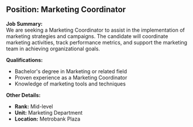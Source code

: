 ## **Position: Marketing Coordinator**

**Job Summary:**  
We are seeking a Marketing Coordinator to assist in the implementation of marketing strategies and campaigns. The candidate will coordinate marketing activities, track performance metrics, and support the marketing team in achieving organizational goals.

**Qualifications:**  
- Bachelor's degree in Marketing or related field
- Proven experience as a Marketing Coordinator
- Knowledge of marketing tools and techniques

**Other Details:**
- **Rank:** Mid-level
- **Unit:** Marketing Department
- **Location:** Metrobank Plaza